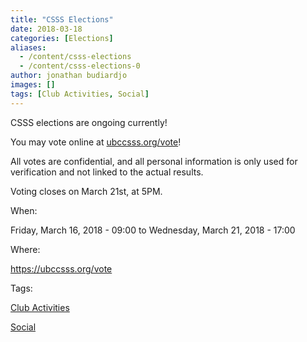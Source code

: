 ```yaml
---
title: "CSSS Elections"
date: 2018-03-18
categories: [Elections]
aliases:
  - /content/csss-elections
  - /content/csss-elections-0
author: jonathan budiardjo
images: []
tags: [Club Activities, Social]
---
```


CSSS elections are ongoing currently!

You may vote online at [ubccsss.org/vote](https://ubccsss.org/vote)!

All votes are confidential, and all personal information is only used for verification and not linked to the actual results.

Voting closes on March 21st, at 5PM.

When:

Friday, March 16, 2018 - 09:00 to Wednesday, March 21, 2018 - 17:00

Where:

https://ubccsss.org/vote

Tags:

[Club Activities](/club)

[Social](/social)

